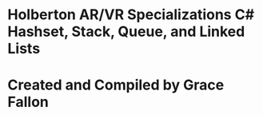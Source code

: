 # Holberton AR/VR Specializations C# Hashset, Stack, Queue, and Linked Lists

# Created and Compiled by Grace Fallon